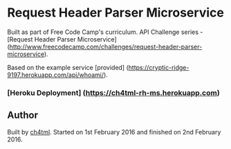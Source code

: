 # Request Header Parser Microservice

Built as part of Free Code Camp's curriculum. API Challenge series - [Request Header Parser Microservice] (http://www.freecodecamp.com/challenges/request-header-parser-microservice).

Based on the example service [provided] (https://cryptic-ridge-9197.herokuapp.com/api/whoami/).

### [Heroku Deployment] (https://ch4tml-rh-ms.herokuapp.com)

## Author 

Built by [ch4tml](https://github.com/ch4tml/). Started on 1st February 2016 and finished on 2nd February 2016.